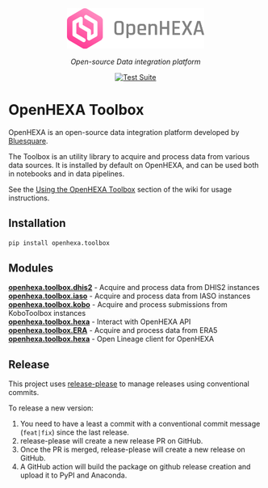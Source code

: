 <div align="center">
   <img alt="OpenHEXA Logo" src="https://raw.githubusercontent.com/BLSQ/openhexa-app/main/hexa/static/img/logo/logo_with_text_grey.svg" height="80">
</div>
<p align="center">
    <em>Open-source Data integration platform</em>
</p>
<p align="center">
   <a href="https://github.com/BLSQ/openhexa-app/actions/workflows/test.yml">
      <img alt="Test Suite" src="https://github.com/BLSQ/openhexa-toolbox/actions/workflows/ci.yml/badge.svg">
   </a>
</p>

OpenHEXA Toolbox
================

OpenHEXA is an open-source data integration platform developed by [Bluesquare](https://bluesquarehub.com).

The Toolbox is an utility library to acquire and process data from various data sources. It is installed by default 
on OpenHEXA, and can be used both in notebooks and in data pipelines.

See the [Using the OpenHEXA Toolbox](https://github.com/BLSQ/openhexa/wiki/Using-the-OpenHEXA-Toolbox) section of the 
wiki for usage instructions.

## Installation

```sh
pip install openhexa.toolbox
```

## Modules

[**openhexa.toolbox.dhis2**](docs/dhis2.md) - Acquire and process data from DHIS2 instances <br>
[**openhexa.toolbox.iaso**](docs/iaso.md) - Acquire and process data from IASO instances <br>
[**openhexa.toolbox.kobo**](docs/kobo.md) - Acquire and process submissions from KoboToolbox instances <br>
[**openhexa.toolbox.hexa**](docs/hexa.md) - Interact with OpenHEXA API <br>
[**openhexa.toolbox.ERA**](openhexa/toolbox/era5/README.md) - Acquire and process data from ERA5
[**openhexa.toolbox.hexa**](docs/lineage.md) - Open Lineage client for OpenHEXA <br>


## Release
 
This project uses [release-please](https://github.com/googleapis/release-please) to manage releases using conventional commits.

To release a new version:

1. You need to have a least a commit with a conventional commit message (`feat|fix`) since the last release.
2. release-please will create a new release PR on GitHub.
3. Once the PR is merged, release-please will create a new release on GitHub.
4. A GitHub action will build the package on github release creation and upload it to PyPI and Anaconda.


